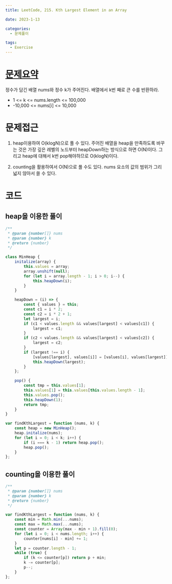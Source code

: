 ```yaml
---
title: LeetCode, 215. Kth Largest Element in an Array

date: 2023-1-13

categories:
  - 문제풀이

tags:
  - Exercise
---
```


# [문제요약](https://leetcode.com/problems/kth-largest-element-in-an-array/description/)

정수가 담긴 배열 nums와 정수 k가 주어진다. 배열에서 k번 째로 큰 수를 반환하라.

- 1 <= k <= nums.length <= 100,000
- -10,000 <= nums[i] <= 10,000

# 문제접근

1. heap이용하여 O(klogN)으로 풀 수 있다. 주어진 배열을 heap을 만족하도록 바꾸는 것은 가장 깊은 레벨의 노드부터 heapDown하는 방식으로 하면 O(N)이다. 그리고 heap에 대해서 k번 pop해야하므로 O(klogN)이다.

2. counting을 활용하여서 O(N)으로 풀 수도 있다. nums 요소의 값의 범위가 그리 넓지 않아서 쓸 수 있다.

# 코드

## heap을 이용한 풀이

```javascript
/**
 * @param {number[]} nums
 * @param {number} k
 * @return {number}
 */

class MinHeap {
	initalize(array) {
		this.values = array;
		array.unshift(null);
		for (let i = array.length - 1; i > 0; i--) {
			this.heapDown(i);
		}
	}

	heapDown = (i) => {
		const { values } = this;
		const c1 = i * 2;
		const c2 = i * 2 + 1;
		let largest = i;
		if (c1 < values.length && values[largest] < values[c1]) {
			largest = c1;
		}
		if (c2 < values.length && values[largest] < values[c2]) {
			largest = c2;
		}
		if (largest !== i) {
			[values[largest], values[i]] = [values[i], values[largest]];
			this.heapDown(largest);
		}
	};

	pop() {
		const tmp = this.values[1];
		this.values[1] = this.values[this.values.length - 1];
		this.values.pop();
		this.heapDown(1);
		return tmp;
	}
}

var findKthLargest = function (nums, k) {
	const heap = new MinHeap();
	heap.initalize(nums);
	for (let i = 0; i < k; i++) {
		if (i === k - 1) return heap.pop();
		heap.pop();
	}
};
```

## counting을 이용한 풀이

```javascript
/**
 * @param {number[]} nums
 * @param {number} k
 * @return {number}
 */

var findKthLargest = function (nums, k) {
	const min = Math.min(...nums);
	const max = Math.max(...nums);
	const counter = Array(max - min + 1).fill(0);
	for (let i = 0; i < nums.length; i++) {
		counter[nums[i] - min] += 1;
	}
	let p = counter.length - 1;
	while (true) {
		if (k <= counter[p]) return p + min;
		k -= counter[p];
		p--;
	}
};
```
